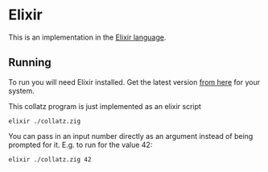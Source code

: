 # Elixir

This is an implementation in the [Elixir language](https://elixir-lang.org/).

## Running

To run you will need Elixir installed. Get the latest version [from here](https://elixir-lang.org/install.html) for your system.

This collatz program is just implemented as an elixir script

``` shell
elixir ./collatz.zig
```

You can pass in an input number directly as an argument instead of being prompted for it. E.g. to run for the value 42:

``` shell
elixir ./collatz.zig 42
```
